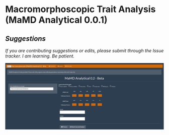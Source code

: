 # Macromorphoscopic Trait Analysis (MaMD Analytical 0.0.1)

## _Suggestions_
_If you are contributing suggestions or edits, please submit through the Issue tracker. I am learning. Be patient._

![Image of mamd](https://github.com/hefnerj1/macromorphoscopic/blob/master/MaMD.JPG)
